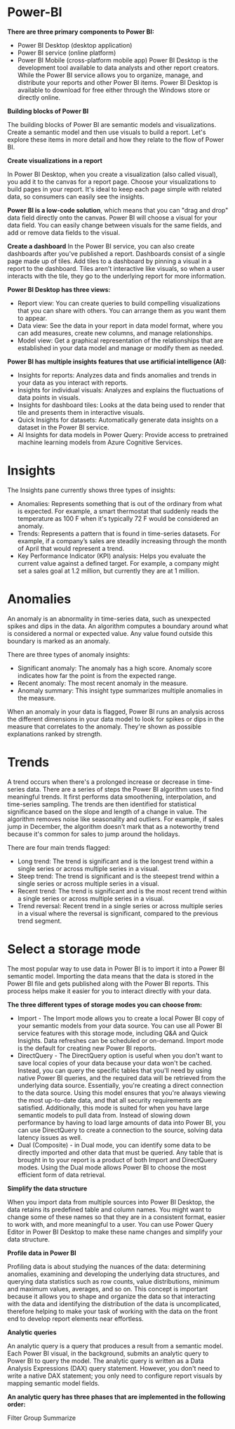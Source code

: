 # Power-BI

**There are three primary components to Power BI:**
- Power BI Desktop (desktop application)
- Power BI service (online platform)
- Power BI Mobile (cross-platform mobile app)
Power BI Desktop is the development tool available to data analysts and other report creators. While the Power BI service allows you to organize, manage, and distribute your reports and other Power BI items. Power BI Desktop is available to download for free either through the Windows store or directly online.

**Building blocks of Power BI**

The building blocks of Power BI are semantic models and visualizations. Create a semantic model and then use visuals to build a report. Let's explore these items in more detail and how they relate to the flow of Power BI.

**Create visualizations in a report**

In Power BI Desktop, when you create a visualization (also called visual), you add it to the canvas for a report page. Choose your visualizations to build pages in your report. It's ideal to keep each page simple with related data, so consumers can easily see the insights.

**Power BI is a low-code solution**, which means that you can "drag and drop" data field directly onto the canvas. Power BI will choose a visual for your data field. You can easily change between visuals for the same fields, and add or remove data fields to the visual.

**Create a dashboard**
In the Power BI service, you can also create dashboards after you've published a report. Dashboards consist of a single page made up of tiles. Add tiles to a dashboard by pinning a visual in a report to the dashboard. Tiles aren't interactive like visuals, so when a user interacts with the tile, they go to the underlying report for more information.

**Power BI Desktop has three views:**
- Report view: You can create queries to build compelling visualizations that you can share with others. You can arrange them as you want them to appear.
- Data view: See the data in your report in data model format, where you can add measures, create new columns, and manage relationships.
- Model view: Get a graphical representation of the relationships that are established in your data model and manage or modify them as needed.

**Power BI has multiple insights features that use artificial intelligence (AI):**

- Insights for reports: Analyzes data and finds anomalies and trends in your data as you interact with reports.
- Insights for individual visuals: Analyzes and explains the fluctuations of data points in visuals.
- Insights for dashboard tiles: Looks at the data being used to render that tile and presents them in interactive visuals.
- Quick Insights for datasets: Automatically generate data insights on a dataset in the Power BI service.
- AI Insights for data models in Power Query: Provide access to pretrained machine learning models from Azure Cognitive Services.

# Insights
The Insights pane currently shows three types of insights:
- Anomalies: Represents something that is out of the ordinary from what is expected. For example, a smart thermostat that suddenly reads the temperature as 100 F when it's typically 72 F would be considered an anomaly.
- Trends: Represents a pattern that is found in time-series datasets. For example, if a company’s sales are steadily increasing through the month of April that would represent a trend.
- Key Performance Indicator (KPI) analysis: Helps you evaluate the current value against a defined target. For example, a company might set a sales goal at 1.2 million, but currently they are at 1 million.

# Anomalies
An anomaly is an abnormality in time-series data, such as unexpected spikes and dips in the data. An algorithm computes a boundary around what is considered a normal or expected value. Any value found outside this boundary is marked as an anomaly.

There are three types of anomaly insights:
- Significant anomaly: The anomaly has a high score. Anomaly score indicates how far the point is from the expected range.
- Recent anomaly: The most recent anomaly in the measure.
- Anomaly summary: This insight type summarizes multiple anomalies in the measure.

When an anomaly in your data is flagged, Power BI runs an analysis across the different dimensions in your data model to look for spikes or dips in the measure that correlates to the anomaly. They're shown as possible explanations ranked by strength.


# Trends
A trend occurs when there's a prolonged increase or decrease in time-series data. There are a series of steps the Power BI algorithm uses to find meaningful trends. It first performs data smoothening, interpolation, and time-series sampling. The trends are then identified for statistical significance based on the slope and length of a change in value. The algorithm removes noise like seasonality and outliers. For example, if sales jump in December, the algorithm doesn't mark that as a noteworthy trend because it's common for sales to jump around the holidays.

There are four main trends flagged:
- Long trend: The trend is significant and is the longest trend within a single series or across multiple series in a visual.
- Steep trend: The trend is significant and is the steepest trend within a single series or across multiple series in a visual.
- Recent trend: The trend is significant and is the most recent trend within a single series or across multiple series in a visual.
- Trend reversal: Recent trend in a single series or across multiple series in a visual where the reversal is significant, compared to the previous trend segment.

# Select a storage mode
The most popular way to use data in Power BI is to import it into a Power BI semantic model. Importing the data means that the data is stored in the Power BI file and gets published along with the Power BI reports. This process helps make it easier for you to interact directly with your data. 

**The three different types of storage modes you can choose from:**

- Import - The Import mode allows you to create a local Power BI copy of your semantic models from your data source. You can use all Power BI service features with this storage mode, including Q&A and Quick Insights. Data refreshes can be scheduled or on-demand. Import mode is the default for creating new Power BI reports.
- DirectQuery - The DirectQuery option is useful when you don't want to save local copies of your data because your data won't be cached. Instead, you can query the specific tables that you'll need by using native Power BI queries, and the required data will be retrieved from the underlying data source. Essentially, you're creating a direct connection to the data source. Using this model ensures that you're always viewing the most up-to-date data, and that all security requirements are satisfied. Additionally, this mode is suited for when you have large semantic models to pull data from. Instead of slowing down performance by having to load large amounts of data into Power BI, you can use DirectQuery to create a connection to the source, solving data latency issues as well.
- Dual (Composite) - in Dual mode, you can identify some data to be directly imported and other data that must be queried. Any table that is brought in to your report is a product of both Import and DirectQuery modes. Using the Dual mode allows Power BI to choose the most efficient form of data retrieval.


**Simplify the data structure**

When you import data from multiple sources into Power BI Desktop, the data retains its predefined table and column names. You might want to change some of these names so that they are in a consistent format, easier to work with, and more meaningful to a user. You can use Power Query Editor in Power BI Desktop to make these name changes and simplify your data structure.

**Profile data in Power BI**

Profiling data is about studying the nuances of the data: determining anomalies, examining and developing the underlying data structures, and querying data statistics such as row counts, value distributions, minimum and maximum values, averages, and so on. This concept is important because it allows you to shape and organize the data so that interacting with the data and identifying the distribution of the data is uncomplicated, therefore helping to make your task of working with the data on the front end to develop report elements near effortless.

**Analytic queries**

An analytic query is a query that produces a result from a semantic model. Each Power BI visual, in the background, submits an analytic query to Power BI to query the model. The analytic query is written as a Data Analysis Expressions (DAX) query statement. However, you don't need to write a native DAX statement; you only need to configure report visuals by mapping semantic model fields.

**An analytic query has three phases that are implemented in the following order:**

Filter
Group
Summarize
